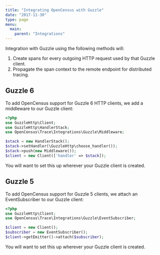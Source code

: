 ```yaml
---
title: "Integrating OpenCensus with Guzzle"
date: "2017-11-30"
type: page
menu:
  main:
    parent: "Integrations"
---
```


Integration with Guzzle using the following methods will:

1. Create spans for every outgoing HTTP request used by that Guzzle client.
2. Propagate the span context to the remote endpoint for distributed tracing.

## Guzzle 6

To add OpenCensus support for Guzzle 6 HTTP clients, we add a middleware to our
Guzzle client:

```php
<?php
use GuzzleHttp\Client;
use GuzzleHttp\HandlerStack;
use OpenCensus\Trace\Integrations\Guzzle\Middleware;

$stack = new HandlerStack();
$stack->setHandler(\GuzzleHttp\choose_handler());
$stack->push(new Middleware());
$client = new Client(['handler' => $stack]);
```

You will want to set this up wherever your Guzzle client is created.

## Guzzle 5

To add OpenCensus support for Guzzle 5 clients, we attach an EventSubscriber to
our Guzzle client:

```php
<?php
use GuzzleHttp\Client;
use OpenCensus\Trace\Integrations\Guzzle\EventSubscriber;

$client = new Client();
$subscriber = new EventSubscriber();
$client->getEmitter()->attach($subscriber);
```

You will want to set this up wherever your Guzzle client is created.
